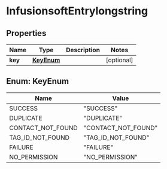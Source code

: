 
# InfusionsoftEntrylongstring

## Properties
Name | Type | Description | Notes
------------ | ------------- | ------------- | -------------
**key** | [**KeyEnum**](#KeyEnum) |  |  [optional]


<a name="KeyEnum"></a>
## Enum: KeyEnum
Name | Value
---- | -----
SUCCESS | &quot;SUCCESS&quot;
DUPLICATE | &quot;DUPLICATE&quot;
CONTACT_NOT_FOUND | &quot;CONTACT_NOT_FOUND&quot;
TAG_ID_NOT_FOUND | &quot;TAG_ID_NOT_FOUND&quot;
FAILURE | &quot;FAILURE&quot;
NO_PERMISSION | &quot;NO_PERMISSION&quot;



